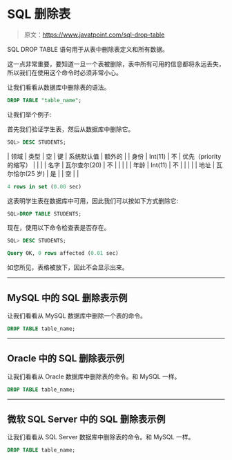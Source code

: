 # SQL 删除表

> 原文：<https://www.javatpoint.com/sql-drop-table>

SQL DROP TABLE 语句用于从表中删除表定义和所有数据。

这一点非常重要，要知道一旦一个表被删除，表中所有可用的信息都将永远丢失，所以我们在使用这个命令时必须非常小心。

让我们看看从数据库中删除表的语法。

```sql
DROP TABLE "table_name";

```

让我们举个例子:

首先我们验证学生表，然后从数据库中删除它。

```sql
SQL> DESC STUDENTS;

```

| 领域 | 类型 | 空 | 键 | 系统默认值 | 额外的 |
| 身份 | Int(11) | 不 | 优先（priority 的缩写） |  |  |
| 名字 | 瓦尔查尔(20) | 不 |  |  |  |
| 年龄 | Int(11) | 不 |  |  |  |
| 地址 | 瓦尔恰尔(25 岁) | 是 |  | 空 |  |

```sql
4 rows in set (0.00 sec)

```

这表明学生表在数据库中可用，因此我们可以按如下方式删除它:

```sql
SQL>DROP TABLE STUDENTS;

```

现在，使用以下命令检查表是否存在。

```sql
SQL> DESC STUDENTS;

```

```sql
Query OK, 0 rows affected (0.01 sec)

```

如您所见，表格被放下，因此不会显示出来。

* * *

## MySQL 中的 SQL 删除表示例

让我们看看从 MySQL 数据库中删除一个表的命令。

```sql
DROP TABLE table_name;

```

* * *

## Oracle 中的 SQL 删除表示例

让我们看看从 Oracle 数据库中删除表的命令。和 MySQL 一样。

```sql
DROP TABLE table_name;

```

* * *

## 微软 SQL Server 中的 SQL 删除表示例

让我们看看从 SQL Server 数据库中删除表的命令。和 MySQL 一样。

```sql
DROP TABLE table_name;

```
